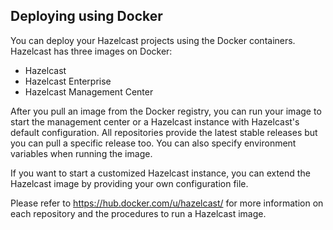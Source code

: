 
## Deploying using Docker

You can deploy your Hazelcast projects using the Docker containers. Hazelcast has three images on Docker:

- Hazelcast
- Hazelcast Enterprise
- Hazelcast Management Center


After you pull an image from the Docker registry, you can run your image to start the management center or a Hazelcast instance with Hazelcast's default configuration. All repositories provide the latest stable releases but you can pull a specific release too. You can also specify environment variables when running the image.

If you want to start a customized Hazelcast instance, you can extend the Hazelcast image by providing your own configuration file.

Please refer to <a href="https://hub.docker.com/u/hazelcast/" target="_blank">https://hub.docker.com/u/hazelcast/</a> for more information on each repository and the procedures to run a Hazelcast image.
